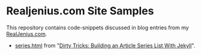 # Realjenius.com Site Samples

This repository contains code-snippets discussed in blog entries from my [RealJenius.com](http://realjenius.com).

* [series.html](./site-samples/blob/master/2012-11-03-jekyll-series-list/series.html) from "[Dirty Tricks: Building an Article Series List With Jekyll](http://realjenius.com/2012/11/03/jekyll-series-list)".